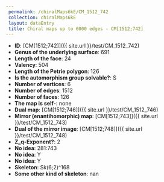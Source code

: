 ```yaml
--- 
 permalink: /chiralMaps6kE/CM_1512_742 
 collection: chiralMaps6kE
 layout: dataEntry
 title: Chiral maps up to 6000 edges - CM[1512;742]
---
```


- **ID**: [CM[1512;742]]({{ site.url }}/test/CM_1512_742)
- **Genus of the underlying surface**: 691
- **Length of the face**: 24
- **Valency**: 504
- **Length of the Petrie polygon**: 126
- **Is the automorphism group solvable?**: S
- **Number of vertices**: 6
- **Number of edges**: 1512
- **Number of faces**: 126
- **The map is self-**: none
- **Dual map**: [CM[1512;746]]({{ site.url }}/test/CM_1512_746)
- **Mirror (enantihomorphic) map**: [CM[1512;743]]({{ site.url }}/test/CM_1512_743)
- **Dual of the mirror image**: [CM[1512;748]]({{ site.url }}/test/CM_1512_748)
- **Z_q-Exponent?**: 2
- **No idea**:  281:743
- **No idea**: Y
- **No idea**: Y
- **Skeleton**: Sk(6;2)^168
- **Some other kind of skeleton**: nan
